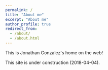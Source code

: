 ```yaml
---
permalink: /
title: "About me"
excerpt: "About me"
author_profile: true
redirect_from: 
  - /about/
  - /about.html
---
```


This is Jonathan Gonzalez's home on the web!

This site is under construction (2018-04-04).
